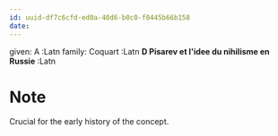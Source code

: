 ```yaml
---
id: uuid-df7c6cfd-ed0a-40d6-b0c0-f0445b66b158
date: 
---
```


given: A :Latn
family: Coquart :Latn
**D Pisarev et l'idee du nihilisme en Russie** :Latn
# Note
Crucial for the early history of the concept.